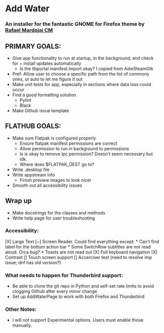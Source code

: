 # Add Water
### An installer for the fantastic GNOME for Firefox theme by [Rafael Mardojai CM](https://github.com/rafaelmardojai/firefox-gnome-theme)

## PRIMARY GOALS:
* Give app functionality to run at startup, in the background, and check for + install updates automatically
    * Is the libportal manifest import okay? I copied from AdwSteamGtk 
* Pref: Allow user to choose a specific path from the list of commons ones, or auto to let me figure it out
* Make unit tests for app, especially in sections where data loss could occur
* Find a good formatting solution
    * Pylint
    * Black 
* Make Github issue template


## FLATHUB GOALS:
* Make sure Flatpak is configured properly
    * Ensure flatpak manifest permissions are correct
    * Allow permission to run in background to permissions
    * Is is okay to remove ipc permission? Doesn't seem necessary but idk.
    * Where does $FLATPAK_DEST go to?
* Write .desktop file
* Write appstream info
    * Finish preview images to look nicer
* Smooth out all accessibility issues


## Wrap up
* Make docstrings for the classes and methods
* Write help page for user troubleshooting


### Accessibility:
[X] Large Text
[~] Screen Reader.
    Could find everything except:
    * Can't find label for the bottom action bar
    * Some SwitchRow subtitles are not read aloud. Orca bug?
    * Toasts are not read out
[X] Full keyboard navigation
[X] Contrast
[] Touch screen support
[] Accerciser test (need to resolve imp issue; dnf has old version?)


### What needs to happen for Thunderbird support:
* Be able to clone the git repo in Python and self-set rate limits to avoid clogging Github after every minor change
* Set up AddWaterPage to work with both Firefox and Thunderbird


### Other Notes:
* I will not support Experimental options. Users must enable those manually.



